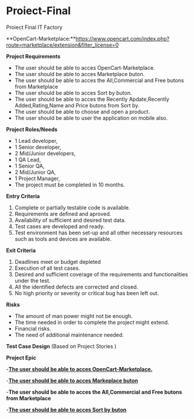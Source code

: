 # Proiect-Final
Proiect Final IT Factory

**OpenCart-Marketplace:**https://www.opencart.com/index.php?route=marketplace/extension&filter_license=0 

**Project Requirements**

 - The user should be able to acces OpenCart-Marketplace.
 - The user should be able to acces Marketplace buton.
 - The user should be able to acces the All,Commercial and Free butons from Marketplace
 - The user should be able to acces Sort by buton.
 - The user should be able to acces the Recently Apdate,Recently Added,Rating,Name and Price butons from Sort by.
 - The user should be able to choose and open a product.
 - The user should be able to user the application on mobile also.

**Project Roles/Needs**

 - 1 Lead developer,
 - 1 Senior developer,
 - 2 Mid/Junior developers,
 - 1 QA Lead,
 - 1 Senior QA,
 - 2 Mid/Junior QA,
 - 1 Project Manager,
 - The project must be completed in 10 months.

**Entry Criteria**

 1. Complete or partially testable code is available.
 2. Requirements are defined and aproved.
 3. Availability of sufficient and desired test data.
 4. Test cases are developed and ready.
 5. Test environment has been set-up and all other necessary resources such as tools and devices are available.

**Exit Criteria**

 1. Deadlines meet or budget depleted
 2. Execution of all test cases.
 3. Desired and sufficient coverage of the requirements and functionalities under the test.
 4. All the identified defects are corrected and closed.
 5. No high priority or severity or critical bug has been left out.

**Risks**

 - The amount of man power might not be enough.
 - The time needed in order to complete the project might extend.
 - Financial risks.
 - The need of additional maintenance needed.

**Test Case Design** (Based on Project Stories )

**Project Epic**

 -[**The user should be able to acces OpenCart-Marketplace.**](https://github.com/aura-81/Proiect-Final/blob/main/Epic-Acces%20OpenCart/2022-09-26%20(1).png)
 
 -[**The user should be able to acces Markeplace buton**](https://github.com/aura-81/Proiect-Final/blob/main/Story%20Meketplace.png)
 
 -**The user should be able to acces the All,Commercial and Free butons from Marketplace**
 
 -[**The user should be able to acces Sort by buton**](https://github.com/aura-81/Proiect-Final/blob/main/Story%20Sort%20by.png)
